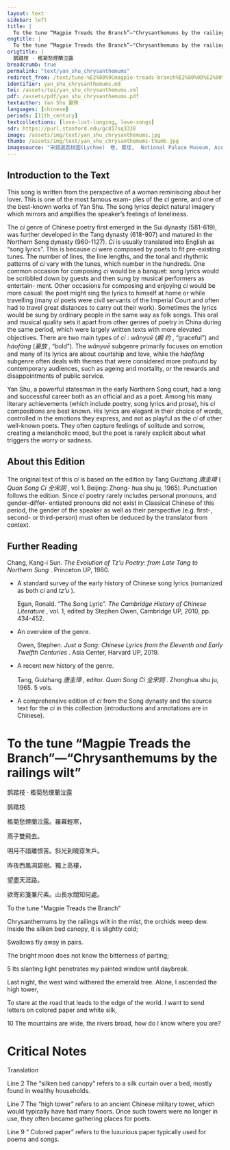 ```yaml
---
layout: text
sidebar: left
title: |
  To the tune “Magpie Treads the Branch”—"Chrysanthemums by the railings wilt in the mist | 鹊踏枝 · 檻菊愁煙蘭泣露
engtitle: |
  To the tune “Magpie Treads the Branch”—"Chrysanthemums by the railings wilt in the mist
origtitle: |
  鹊踏枝 · 檻菊愁煙蘭泣露
breadcrumb: true
permalink: "text/yan_shu_chrysanthemums"
redirect_from: /text/tune-%E2%80%9Cmagpie-treads-branch%E2%80%9D%E2%80%94chrysanthemums-railings-wilt-mist
identifier: yan_shu_chrysanthemums.md
tei: /assets/tei/yan_shu_chrysanthemums.xml
pdf: /assets/pdf/yan_shu_chrysanthemums.pdf
textauthor: Yan Shu 晏殊
languages: [chinese]
periods: [11th_century]
textcollections: [love-lust-longing, love-songs]
sdr: https://purl.stanford.edu/gc817sq3338
image: /assets/img/text/yan_shu_chrysanthemums.jpg
thumb: /assets/img/text/yan_shu_chrysanthemums-thumb.jpg
imagesource: "宋錢選荔枝圖(Lychee)　卷, 夏珪,  National Palace Museum, Accession Number: K2A001487N000000000PAB [Public Domain]"
---
```

<h2>Introduction to the Text</h2>
<p>This song is written from the perspective of a woman reminiscing about her lover. This is one of the most famous exam- ples of the <i> ci </i> genre, and one of the best-known works of Yan Shu. The song lyrics depict natural imagery which mirrors and amplifies the speaker’s feelings of loneliness.</p>

<p>The <i> ci </i> genre of Chinese poetry first emerged in the Sui dynasty (581-619), was further developed in the Tang dynasty (618-907) and matured in the Northern Song dynasty (960-1127). <i> Ci </i> is usually translated into English as “song lyrics”. This is because <i> ci </i> were composed by poets to fit pre-existing tunes. The number of lines, the line lengths, and the tonal and rhythmic patterns of <i> ci </i> vary with the tunes, which number in the hundreds. One common occasion for composing <i> ci </i> would be a banquet: song lyrics would be scribbled down by guests and then sung by musical performers as entertain- ment. Other occasions for composing and enjoying <i> ci </i> would be more casual: the poet might sing the lyrics to himself at home or while travelling (many <i> ci </i> poets were civil servants of the Imperial Court and often had to travel great distances to carry out their work). Sometimes the lyrics would be sung by ordinary people in the same way as folk songs. This oral and musical quality sets it apart from other genres of poetry in China during the same period, which were largely written texts with more elevated objectives. There are two main types of <i> ci</i> : <i> wǎnyuē </i> (<em>婉 约</em> , “graceful”) and <i> háofàng </i> (<em>豪放</em> , “bold”). The <i> wǎnyuē </i> subgenre primarily focuses on emotion and many of its lyrics are about courtship and love, while the <i> háofàng </i> subgenre often deals with themes that were considered more profound by contemporary audiences, such as ageing and mortality, or the rewards and disappointments of public service.</p>

<p>Yan Shu, a powerful statesman in the early Northern Song court, had a long and successful career both as an official and as a poet. Among his many literary achievements (which include poetry, song lyrics and prose), his <i> ci </i> compositions are best known. His lyrics are elegant in their choice of words, controlled in the emotions they express, and not as playful as the <i> ci </i> of other well-known poets. They often capture feelings of solitude and sorrow, creating a melancholic mood, but the poet is rarely explicit about what triggers the worry or sadness.</p>

<h2>About this Edition</h2>
<p>The original text of this <i> ci </i> is based on the edition by Tang Guizhang <em>唐圭璋</em> (<i> Quan Song Ci </i> <em>全宋詞</em> , vol 1. Beijing: Zhong- hua shu ju, 1965). Punctuation follows the edition. Since <i> ci </i> poetry rarely includes personal pronouns, and gender-differ- entiated pronouns did not exist in Classical Chinese of this period, the gender of the speaker as well as their perspective (e.g. first-, second- or third-person) must often be deduced by the translator from context.</p>
<h2>Further Reading</h2>
<p>Chang, Kang-i Sun. <i> The Evolution of Tz’u Poetry: from Late Tang to Northern Sung</i> . Princeton UP, 1980.</p>
<ul>
<li>
<p>A standard survey of the early history of Chinese song lyrics (romanized as both <em>ci</em> and <em>tz’u</em> ).</p>
<p>Egan, Ronald. “The Song Lyric”. <i> The Cambridge History of Chinese Literature</i> , vol. 1, edited by Stephen Owen, Cambridge UP, 2010, pp. 434-452.</p>
</li>
<li>
<p>An overview of the genre.</p>
<p>Owen, Stephen. <i> Just a Song: Chinese Lyrics from the Eleventh and Early Twelfth Centuries</i> . Asia Center, Harvard UP, 2019.</p>
</li>
<li>
<p>A recent new history of the genre.</p>
<p>Tang, Guizhang <em>唐圭璋</em> , editor. <i> Quan Song Ci </i> <em>全宋詞</em> . Zhonghua shu ju, 1965. 5 vols.</p>
</li>
<li>
<p>A comprehensive edition of <em>ci</em> from the Song dynasty and the source text for the <em>ci</em> in this collection (introductions and annotations are in Chinese).</p>
</li>
</ul>
<h1>To the tune “Magpie Treads the Branch”—“Chrysanthemums by the railings wilt”</h1>
<p>鹊踏枝 · 檻菊愁煙蘭泣露</p>

<p>鹊踏枝</p>

<p>檻菊愁煙蘭泣露。羅幕輕寒，</p>
<p>燕子雙飛去。</p>
<p>明月不諳離恨苦。斜光到曉穿朱戶。</p>

<p>昨夜西風凋碧樹。獨上高樓，</p>
<p>望盡天涯路。</p>
<p>欲寄彩箋兼尺素。山長水闊知何處。</p>
<p>To the tune “Magpie Treads the Branch”</p>

<p>Chrysanthemums by the railings wilt in the mist, the orchids weep dew. Inside the silken bed canopy, it is slightly cold;</p>
<p>Swallows fly away in pairs.</p>
<p>The bright moon does not know the bitterness of parting;</p>
<p>5 Its slanting light penetrates my painted window until daybreak.</p>

<p>Last night, the west wind withered the emerald tree. Alone, I ascended the high tower,</p>
<p>To stare at the road that leads to the edge of the world. I want to send letters on colored paper and white silk,</p>
<p>10 The mountains are wide, the rivers broad, how do I know where you are?</p>

<h1>Critical Notes</h1>

<p>Translation</p>
<p>Line 2 The “silken bed canopy” refers to a silk curtain over a bed, mostly found in wealthy households.</p>
<p>Line 7 The “high tower” refers to an ancient Chinese military tower, which would typically have had many floors. Once such towers were no longer in use, they often became gathering places for poets.</p>
<p>Line 9 “ Colored paper” refers to the luxurious paper typically used for poems and songs.</p>
